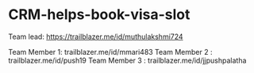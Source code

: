 # CRM-helps-book-visa-slot

Team lead:
      https://trailblazer.me/id/muthulakshmi724

Team Member 1:
      trailblazer.me/id/mmari483
Team Member 2 :
      trailblazer.me/id/push19
Team Member 3 :
      trailblazer.me/id/jjpushpalatha
